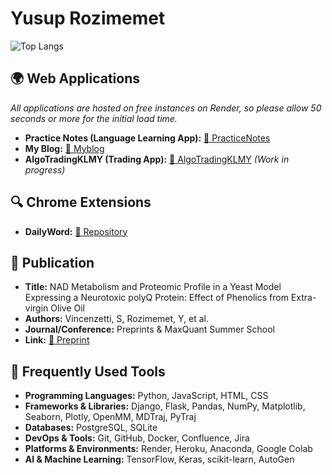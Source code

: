 
# Yusup Rozimemet

![Top Langs](https://github-readme-stats.vercel.app/api/top-langs/?username=Yusuprozimemet&layout=compact&langs_count=8&size_weight=0.2&count_weight=0.2)

## 🌍 Web Applications

*All applications are hosted on free instances on Render, so please allow 50 seconds or more for the initial load time.*

- **Practice Notes (Language Learning App):** [🔗 PracticeNotes](https://practicenl.onrender.com)
- **My Blog:** [🔗 Myblog](https://myblog-lax8.onrender.com/)
- **AlgoTradingKLMY (Trading App):** [🔗 AlgoTradingKLMY](https://algotradingklmy.onrender.com) *(Work in progress)*

## 🔍 Chrome Extensions  
- **DailyWord:**  [🔗 Repository](https://github.com/Yusuprozimemet/DailyWord)  



## 📜 Publication
- **Title:** NAD Metabolism and Proteomic Profile in a Yeast Model Expressing a Neurotoxic polyQ Protein: Effect of Phenolics from Extra-virgin Olive Oil
- **Authors:** Vincenzetti, S, Rozimemet, Y, et al.
- **Journal/Conference:** Preprints & MaxQuant Summer School 
- **Link:** [🔗 Preprint](https://www.preprints.org/manuscript/202402.1499/v1)

## 🔧 Frequently Used Tools
- **Programming Languages:** Python, JavaScript, HTML, CSS
- **Frameworks & Libraries:** Django, Flask, Pandas, NumPy, Matplotlib, Seaborn, Plotly, OpenMM, MDTraj, PyTraj
- **Databases:** PostgreSQL, SQLite
- **DevOps & Tools:** Git, GitHub, Docker, Confluence, Jira
- **Platforms & Environments:** Render, Heroku, Anaconda, Google Colab
- **AI & Machine Learning:** TensorFlow, Keras, scikit-learn, AutoGen

